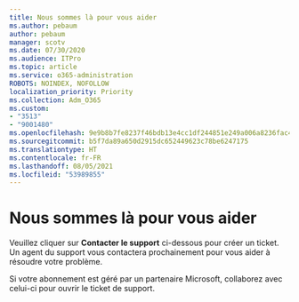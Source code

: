 ```yaml
---
title: Nous sommes là pour vous aider
ms.author: pebaum
author: pebaum
manager: scotv
ms.date: 07/30/2020
ms.audience: ITPro
ms.topic: article
ms.service: o365-administration
ROBOTS: NOINDEX, NOFOLLOW
localization_priority: Priority
ms.collection: Adm_O365
ms.custom:
- "3513"
- "9001480"
ms.openlocfilehash: 9e9b8b7fe8237f46bdb13e4cc1df244851e249a006a8236fac465240eb10ea3e
ms.sourcegitcommit: b5f7da89a650d2915dc652449623c78be6247175
ms.translationtype: HT
ms.contentlocale: fr-FR
ms.lasthandoff: 08/05/2021
ms.locfileid: "53989855"
---
```

# <a name="were-here-to-help"></a>Nous sommes là pour vous aider

Veuillez cliquer sur **Contacter le support** ci-dessous pour créer un ticket. Un agent du support vous contactera prochainement pour vous aider à résoudre votre problème.

Si votre abonnement est géré par un partenaire Microsoft, collaborez avec celui-ci pour ouvrir le ticket de support.